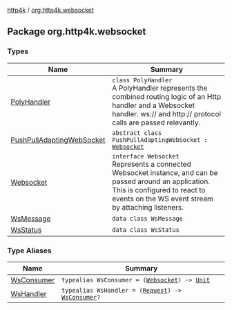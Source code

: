 [http4k](../index.md) / [org.http4k.websocket](./index.md)

## Package org.http4k.websocket

### Types

| Name | Summary |
|---|---|
| [PolyHandler](-poly-handler/index.md) | `class PolyHandler`<br>A PolyHandler represents the combined routing logic of an Http handler and a Websocket handler. ws:// and http:// protocol calls are passed relevantly. |
| [PushPullAdaptingWebSocket](-push-pull-adapting-web-socket/index.md) | `abstract class PushPullAdaptingWebSocket : `[`Websocket`](-websocket/index.md) |
| [Websocket](-websocket/index.md) | `interface Websocket`<br>Represents a connected Websocket instance, and can be passed around an application. This is configured to react to events on the WS event stream by attaching listeners. |
| [WsMessage](-ws-message/index.md) | `data class WsMessage` |
| [WsStatus](-ws-status/index.md) | `data class WsStatus` |

### Type Aliases

| Name | Summary |
|---|---|
| [WsConsumer](-ws-consumer.md) | `typealias WsConsumer = (`[`Websocket`](-websocket/index.md)`) -> `[`Unit`](https://kotlinlang.org/api/latest/jvm/stdlib/kotlin/-unit/index.html) |
| [WsHandler](-ws-handler.md) | `typealias WsHandler = (`[`Request`](../org.http4k.core/-request/index.md)`) -> `[`WsConsumer`](-ws-consumer.md)`?` |
